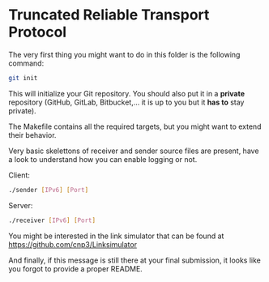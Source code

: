 # Truncated Reliable Transport Protocol

The very first thing you might want to do in this folder is the following command:
```bash
git init
```

This will initialize your Git repository.
You should also put it in a **private** repository (GitHub, GitLab, Bitbucket,... it is up to you but it **has to** stay private).

The Makefile contains all the required targets, but you might want to extend their behavior.

Very basic skelettons of receiver and sender source files are present, have a look to understand how you can enable logging or not.

Client:
```bash
./sender [IPv6] [Port]
```

Server:
```bash
./receiver [IPv6] [Port]
```

You might be interested in the link simulator that can be found at https://github.com/cnp3/Linksimulator

And finally, if this message is still there at your final submission, it looks like you forgot to provide a proper README.
